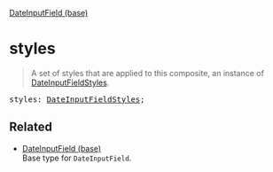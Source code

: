 [DateInputField (base)](DateInputField_base.md)

# styles

> A set of styles that are applied to this composite, an instance of [DateInputFieldStyles](DateInputFieldStyles.md).

<pre class="docgen_signature">styles: <a href="DateInputFieldStyles.md">DateInputFieldStyles</a>;</pre>

## Related

- [<!--{ref:type}-->DateInputField (base)](DateInputField_base.md) \
    Base type for `DateInputField`.
